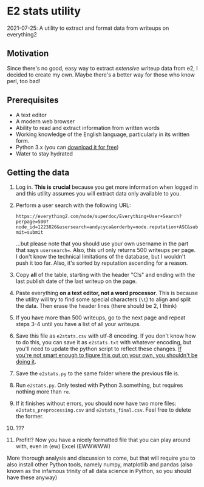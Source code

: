 # E2 stats utility

2021-07-25: A utility to extract and format data from writeups on everything2

## Motivation

Since there's no good, easy way to extract *extensive* writeup data from e2, I decided to create my own. Maybe there's a better way for those who know perl, too bad!

## Prerequisites

- A text editor
- A modern web browser
- Ability to read and extract information from written words
- Working knowledge of the English language, particularly in its written form. 
- Python 3.x (you can [download it for free])
- Water to stay hydrated

## Getting the data

1. Log in. **This is crucial** because you get more information when logged in and this utility assumes you will extract data only available to you.
2. Perform a user search with the following URL:

   `https://everything2.com/node/superdoc/Everything+User+Search?perpage=500?node_id=1223826&usersearch=andycyca&orderby=node.reputation+ASC&submit=submit`

   ...but please note that you should use your own username in the part that says `usersearch=`. Also, this url only returns 500 writeups per page. I don't know the technical limitations of the database, but I wouldn't push it too far. Also, it's sorted by reputation ascending for a reason.
3. Copy **all** of the table, starting with the header "C!s" and ending with the last publish date of the last writeup on the page.
4. Paste everything **on a text editor, not a word processor**. This is because the utility will try to find some special characters (`\t`) to align and split the data. Then erase the header lines (there should be 2, I think)
5. If you have more than 500 writeups, go to the next page and repeat steps 3-4 until you have a list of all your writeups.
6. Save this file as `e2stats.csv` with utf-8 encoding. If you don't know how to do this, you can save it as `e2stats.txt` with whatever encoding, but you'll need to update the python script to reflect these changes. [If you're not smart enough to figure this out on your own, you shouldn't be doing it].
7. Save the `e2stats.py` to the same folder where the previous file is.
8. Run `e2stats.py`. Only tested with Python 3.something, but requires nothing more than `re`.
9. If it finishes without errors, you should now have two more files: `e2stats_preprocessing.csv` and `e2stats_final.csv`. Feel free to delete the former.
10. ???
11. Profit!? Now you have a nicely formatted file that you can play around with, even in (ew) Excel (EWWWWW)

More thorough analysis and discussion to come, but that will require you to also install other Python tools, namely numpy, matplotlib and pandas (also known as the infamous trinity of all data science in Python, so you should have these anyway)

[download it for free]: https://www.python.org/downloads/

[If you're not smart enough to figure this out on your own, you shouldn't be doing it]: https://everything2.com/title/If+you%2527re+not+smart+enough+to+figure+this+out+on+your+own%252C+you+shouldn%2527t+be+doing+it
